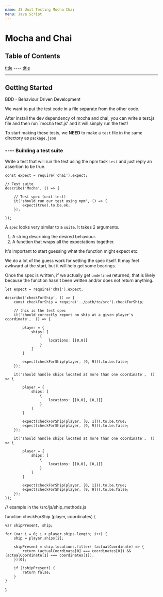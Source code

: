 ```yaml
---
name: JS Unit Testing Mocha Chai
menu: Java Script 
---
```

# Mocha and Chai

## Table of Contents

<a href="#section">title</a>
---- <a href="#subsection">title</a>

<div id="section"></div>

***

## Getting Started

BDD - Behaviour Driven Development 

We want to put the test code in a file separate from the other code.

After install the dev dependency of mocha and chai, you can write a test.js file and then run `mocha test.js' and it will simply run the test!

To start making these tests, we __NEED__ to make a `test` file in the same directory as `package.json`

<div id="testSuite"></div>

### ---- Building a test suite

Write a test that will run the test using the npm task `test` and just reply an assertion to be true.

```
const expect = require('chai').expect;

// Test suite
describe('Mocha', () => {

	// Test spec (unit test)
	it('should run our test using npm', () => {
		expect(true).to.be.ok;
	});

});
```

A `spec` looks very similar to a `suite`. It takes 2 arguments.

1. A string describing the desired behaviour.
2. A function that wraps all the expectations together.

It's important to start guessing what the function might expect etc.

We do a lot of the guess work for setting the spec itself. It may feel awkward at the start, but it will help get some bearings.

Once the spec is written, if we actually get `undefined` returned, that is likely because the function hasn't been written and/or does not return anything.

```
let expect = require('chai').expect;

describe('checkForShip', () => {
    const checkForShip = require('../path/to/src').checkForShip;
    
    // this is the test spec
    it('should correctly report no ship at a given player's coordinate',  () => { 

    	player = {
			ships: [
				{
					locations: [[0,0]]
				}
			]
		}

        expect(checkForShip(player, [9, 9])).to.be.false;
    });

    it('should handle ships located at more than one coordinate',  () => { 

    	player = {
			ships: [
				{
					locations: [[0,0], [0,1]]
				}
			]
		}

		expect(checkForShip(player, [0, 1])).to.be.true;
        expect(checkForShip(player, [9, 9])).to.be.false;
    });

    it('should handle ships located at more than one coordinate',  () => { 

    	player = {
			ships: [
				{
					locations: [[0,0], [0,1]]
				}
			]
		}

		expect(checkForShip(player, [0, 1])).to.be.true;
        expect(checkForShip(player, [9, 9])).to.be.false;
    });
});
```

// example in the /src/js/ship_methods.js

function checkForShip (player, coordinates) {
	
	var shipPresent, ship;

	for (var i = 0; i < player.ships.length; i++) {
		ship = player.ships[i];

		shipPresent = ship.locations.filter( (actualCoordinate) => {
			return (actualCoordinate[0] === coordinates[0]) && (actualCoordinate[1] === coordinates[1]);
		})[0];

		if (!shipPresent) {
			return false;
		}
	}
}





































































